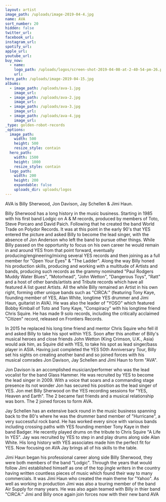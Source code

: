 ```yaml
---
layout: artist
image_path: /uploads/image-2019-04-4.jpg
name: AVA
sort_number: 20
hidden: false
twitter_url:
facebook_url:
instagram_url:
spotify_url:
apple_url:
youtube_url:
buy_now:
  - name:
    logo_path: /uploads/logos/screen-shot-2019-04-08-at-2-40-54-pm-26.png
    url:
hero_path: /uploads/image-2019-04-15.jpg
albums:
  - image_path: /uploads/ava-1.jpg
    image_url:
  - image_path: /uploads/ava-2.jpg
    image_url:
  - image_path: /uploads/ava-3.jpg
    image_url:
  - image_path: /uploads/ava-4.jpg
    image_url:
_type: golden-robot-records
_options:
  image_path:
    width: 500
    height: 500
    resize_style: contain
  hero_path:
    width: 1500
    height: 1000
    resize_style: contain
  logo_path:
    width: 200
    height: 200
    expandable: false
    uploads_dir: uploads/logos
---
```


AVA is Billy Sherwood, Jon Davison, Jay Schellen & Jimi Haun.

Billy Sherwood has a long history in the music business. Starting in 1985 with his first band Lodgic on A & M records, produced by members of Toto, Steve Porcaro and David Paich. Following that he created the band World Trade on Polydor Records. It was at this point in the early 90's that YES entered the picture and asked Billy to become the lead singer, with the absence of Jon Anderson who left the band to pursue other things. While Billy passed on the opportunity to focus on his own career he would remain in and around YES from that point forward, eventually producing/engineering/mixing several YES records and then joining as a full member for "Open Your Eyes" & "The Ladder". Along the way Billy honed his production skills, producing and working with a multitude of Artists and bands, producing such records as the grammy nominated "Paul Rodgers Muddy Water Blues", "Motorhead", "John Wetton", "Dangerous Toys", "Ratt" and a host of other bands/artists and Tribute records which have all featured A list guest Artists. All the while Billy remained an Artist in his own right, forming other unique bands such as "CIRCA:" (featuring Tony Kaye, founding member of YES, Alan White, longtime YES drummer and Jimi Haun, guitarist in AVA). He was also the leader of "YOSO" which featured Bobby Kimball of Toto and Tony Kaye, "Conspiracy" with his longtime friend Chris Squire. He has made 9 solo records, including the critically acclaimed "Citizen" record, released on Frontiers Records.

In 2015 he replaced his long time friend and mentor Chris Squire who fell ill and asked Billy to take his spot within YES. Soon after this another of Billy's musical heroes and close friends John Wetton (King Crimson, U.K., Asia) would ask him, as Squire did with YES, to take his spot as lead singer/bass player in ASIA. Having just completed the YES 50th Anniversary Tour, Billy set his sights on creating another band and so joined forces with his musical comrades Jon Davison, Jay Schellen and Jimi Haun to form "AVA".

Jon Davison is an accomplished musician/performer who was the lead vocalist for the band Glass Hammer. He was recruited by YES to become the lead singer in 2009. With a voice that soars and a commanding stage presence its not wonder Jon has secured his position as the lead singer of YES. Jon met Billy Sherwood on the YES recording sessions for "YES, Heaven and Earth". The 2 became fast friends and a musical relationship was born. The 2 joined forces to form AVA.

Jay Schellen has an extensive back round in the music business spanning back to the 80's where he was the drummer band member of "Hurricane", a very successful rock band. He has worked every since with various bands including crossing paths with YES founding member Tony Kaye in their band Badger. He recently played drums on the tribute to Chris Squire "A Life In YES". Jay was recruited by YES to step in and play drums along side Alan White. His long history with YES associates made him the perfect fit for YES. Now focusing on AVA Jay brings all of his skills to the table.

Jimi Haun began his professional career along side Billy Sherwood, they were both members of the band "Lodgic". Through the years that would follow Jimi established himself as one of the top jingle writers in the country having written countless pieces of music which found their way to many commercials. It was Jimi Haun who created the main theme for "Yahoo". As well as working in production Jimi was also a touring member of the band Air Supply for many years. He was also again teamed with Billy in thier band "CIRCA:" Jimi and Billy once again join forces now with their new band AVA